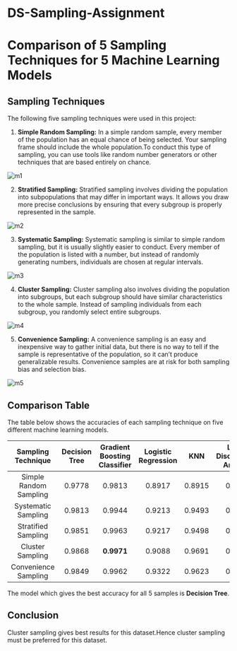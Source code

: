 # DS-Sampling-Assignment

# Comparison of 5 Sampling Techniques for 5 Machine Learning Models

## Sampling Techniques

The following five sampling techniques were used in this project:

1. **Simple Random Sampling:** In a simple random sample, every member of the population has an equal chance of being selected. Your sampling frame should include the whole population.To conduct this type of sampling, you can use tools like random number generators or other techniques that are based entirely on chance.

![m1](https://user-images.githubusercontent.com/75723834/219950512-96c9ccd8-170c-441d-8dd9-3203c502ab83.png)


2. **Stratified Sampling:** Stratified sampling involves dividing the population into subpopulations that may differ in important ways. It allows you draw more precise conclusions by ensuring that every subgroup is properly represented in the sample.

![m2](https://user-images.githubusercontent.com/75723834/219950516-fdbded1e-f8e6-49e2-848d-34984bc81b55.png)


3. **Systematic Sampling:** Systematic sampling is similar to simple random sampling, but it is usually slightly easier to conduct. Every member of the population is listed with a number, but instead of randomly generating numbers, individuals are chosen at regular intervals.

![m3](https://user-images.githubusercontent.com/75723834/219950523-3ed4c17c-016d-42fe-a4ac-6f6609c3f2c9.png)


4. **Cluster Sampling:** Cluster sampling also involves dividing the population into subgroups, but each subgroup should have similar characteristics to the whole sample. Instead of sampling individuals from each subgroup, you randomly select entire subgroups.

![m4](https://user-images.githubusercontent.com/75723834/219950532-853c0fdf-cc18-4471-8bef-f2e4e1dea22a.png)


5. **Convenience Sampling:** A convenience sampling is an easy and inexpensive way to gather initial data, but there is no way to tell if the sample is representative of the population, so it can’t produce generalizable results. Convenience samples are at risk for both sampling bias and selection bias.

 ![m5](https://user-images.githubusercontent.com/75723834/219950547-689dc9a4-bff0-4d1d-874d-b851309cd602.png)



## Comparison Table

The table below shows the accuracies of each sampling technique on five different machine learning models. 

| Sampling Technique | Decision Tree | Gradient Boosting Classifier | Logistic Regression | KNN | Linear Discriminant Analysis |
|:---------------:|:---------------:|:---------------:|:---------------:|:---------------:|:---------------:|
| Simple Random Sampling | 0.9778 | 0.9813 | 0.8917 | 0.8915 | 0.8805 |
| Systematic Sampling | 0.9813 | 0.9944 | 0.9213 | 0.9493 | 0.9158 |
| Stratified Sampling | 0.9851 | 0.9963 | 0.9217 | 0.9498 | 0.8791 |
| Cluster Sampling | 0.9868 | **0.9971** | 0.9088 | 0.9691 | 0.8971 |
| Convenience Sampling | 0.9849 | 0.9962 | 0.9322 | 0.9623 | 0.8833 |

The model which gives the best accuracy for all 5 samples is **Decision Tree**.

## Conclusion

Cluster sampling gives best results for this dataset.Hence cluster sampling must be preferred for this dataset.

